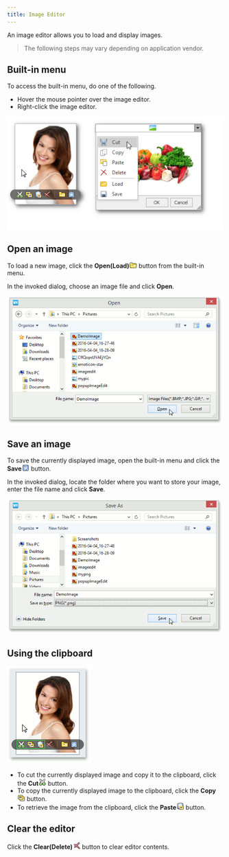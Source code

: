 ```yaml
---
title: Image Editor
---
```

An image editor allows you to load and display images.

> The following steps may vary depending on application vendor.

## Built-in menu
To access the built-in menu, do one of the following.
* Hover the mouse pointer over the image editor.
* Right-click the image editor.

![EU_XtraEditors_ImageEdit_Menu](../../images/Img7456.png)

## Open an image
To load a new image, click the **Open(Load)**![ImageEditIcon_Open](../../images/Img122682.png) button from the built-in menu.

In the invoked dialog, choose an image file and click **Open**.

![ImageEditOpenDialog](../../images/Img122688.png)

## Save an image
To save the currently displayed image, open the built-in menu and click the **Save**![ImageEditIcon_Save](../../images/Img122683.png) button.

In the invoked dialog, locate the folder where you want to store your image, enter the file name and click **Save**.

![ImageEditSaveDialog](../../images/Img122691.png)

## Using the clipboard
![ImageEditMenuClipboard](../../images/Img122694.png)
* To cut the currently displayed image and copy it to the clipboard, click the **Cut**![ImageEditIcon_Cut](../../images/Img122686.png) button.
* To copy the currently displayed image to the clipboard, click the **Copy**![ImageEditIcon_Copy](../../images/Img122685.png) button.
* To retrieve the image from the clipboard, click the **Paste**![ImageEditIcon_Paste](../../images/Img122687.png) button.

## Clear the editor
Click the **Clear(Delete)**![ImageEditIcon_Close](../../images/Img122684.png) button to clear editor contents.